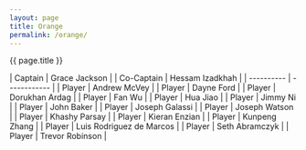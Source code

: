 ```yaml
---
layout: page
title: Orange
permalink: /orange/
---
```


<div class="card my-3">
<div class="card-header text-center bg-orange">{{ page.title }}</div>
<div class="card-body mx-auto" markdown=1>

| Captain | Grace Jackson |
| Co-Captain | Hessam Izadkhah |
| ---------- | ------------ |
| Player | Andrew McVey |
| Player | Dayne Ford |
| Player | Dorukhan Ardag |
| Player | Fan Wu |
| Player | Hua Jiao |
| Player | Jimmy Ni |
| Player | John Baker |
| Player | Joseph Galassi |
| Player | Joseph Watson |
| Player | Khashy Parsay |
| Player | Kieran Enzian |
| Player | Kunpeng Zhang |
| Player | Luis Rodriguez de Marcos |
| Player | Seth Abramczyk |
| Player | Trevor Robinson |

</div>
</div>
